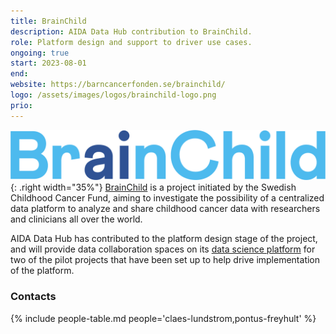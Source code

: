 ```yaml
---
title: BrainChild
description: AIDA Data Hub contribution to BrainChild.
role: Platform design and support to driver use cases.
ongoing: true
start: 2023-08-01
end:
website: https://barncancerfonden.se/brainchild/
logo: /assets/images/logos/brainchild-logo.png
prio: 
---
```

![BrainChild logo](/assets/images/logos/brainchild-logo.png){: .right width="35%"}
[BrainChild](https://barncancerfonden.se/brainchild/) is a project initiated by
the Swedish Childhood Cancer Fund, aiming to investigate the possibility of a
centralized data platform to analyze and share childhood cancer data with
researchers and clinicians all over the world.

AIDA Data Hub has contributed to the platform design stage of the project, and
will provide data collaboration spaces on its
[data science platform](../../../data-science-platform) for two of the pilot
projects that have been set up to help drive implementation of the platform.

### Contacts
{% include people-table.md people='claes-lundstrom,pontus-freyhult' %}
